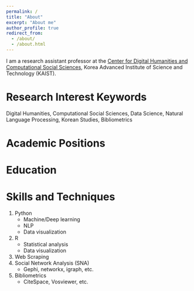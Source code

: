 ```yaml
---
permalink: /
title: "About"
excerpt: "About me"
author_profile: true
redirect_from: 
  - /about/
  - /about.html
---
```


I am a research assistant professor at the [Center for Digital Humanities and Computational Social Sciences](https://dhcss.kaist.ac.kr/), Korea Advanced Institute of Science and Technology (KAIST).

Research Interest Keywords
======
Digital Humanities, Computational Social Sciences, Data Science, Natural Language Processing, Korean Studies, Bibliometrics

Academic Positions
======

Education
======

Skills and Techniques
======
1. Python
   * Machine/Deep learning
   * NLP
   * Data visualization
2. R
   * Statistical analysis
   * Data visualization
3. Web Scraping
4. Social Network Analysis (SNA)
   * Gephi, networkx, igraph, etc.
5. Bibliometrics
   * CiteSpace, Vosviewer, etc.